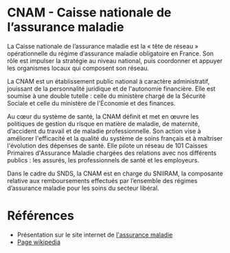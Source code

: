 # CNAM - Caisse nationale de l’assurance maladie
<!-- SPDX-License-Identifier: MPL-2.0 -->

La Caisse nationale de l’assurance maladie est la « tête de réseau » opérationnelle du régime d’assurance maladie obligatoire en France. 
Son rôle est impulser la stratégie au niveau national, puis coordonner et appuyer les organismes locaux qui composent son réseau.

La CNAM est un établissement public national à caractère administratif, jouissant de la personnalité juridique et de l'autonomie financière. Elle est soumise à une double tutelle : celle du ministère chargé de la Sécurité Sociale et celle du ministère de l'Économie et des finances.

Au cœur du système de santé, la CNAM définit et met en œuvre les politiques de gestion du risque en matière de maladie, de maternité, d’accident du travail et de maladie professionnelle. Son action vise à améliorer l'efficacité et la qualité du système de soins français et à maîtriser l'évolution des dépenses de santé. Elle pilote un réseau de 101 Caisses Primaires d'Assurance Maladie chargées des relations avec nos différents publics : les assurés, les professionnels de santé et les employeurs.

Dans le cadre du SNDS, la CNAM est en charge du SNIIRAM, la composante relative aux remboursements effectués par l’ensemble des régimes d’assurance maladie pour les soins du secteur libéral.


# Références

- Présentation sur le site internet de [l'assurance maladie](https://assurance-maladie.ameli.fr/qui-sommes-nous/fonctionnement/organisation/cnam-tete-reseau) 
- [Page wikipedia](https://fr.wikipedia.org/wiki/Caisse_nationale_de_l%27assurance_maladie)
